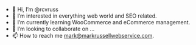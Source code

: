 - 👋 Hi, I’m @rcvruss
- 👀 I’m interested in everything web world and SEO related.
- 🌱 I’m currently learning WooCommerce and eCommerce management.
- 💞️ I’m looking to collaborate on ...
- 📫 How to reach me mark@markrussellwebservice.com.

<!---
rcvruss/rcvruss is a ✨ special ✨ repository because its `README.md` (this file) appears on your GitHub profile.
You can click the Preview link to take a look at your changes.
--->
